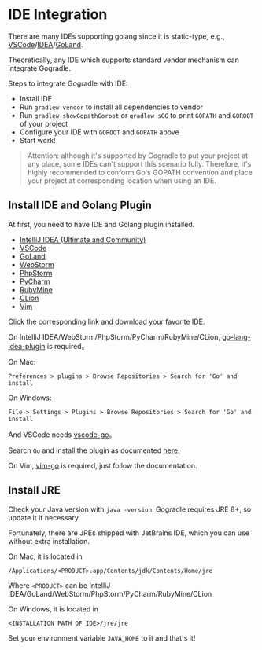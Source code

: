 # IDE Integration

There are many IDEs supporting golang since it is static-type, e.g., [VSCode](https://github.com/Microsoft/vscode-go)/[IDEA](https://github.com/go-lang-plugin-org/go-lang-idea-plugin)/[GoLand](https://www.jetbrains.com/go/).

Theoretically, any IDE which supports standard vendor mechanism can integrate Gogradle.

Steps to integrate Gogradle with IDE:

- Install IDE
- Run `gradlew vendor` to install all dependencies to vendor
- Run `gradlew showGopathGoroot` or `gradlew sGG` to print `GOPATH` and `GOROOT` of your project
- Configure your IDE with `GOROOT` and `GOPATH` above
- Start work!

> Attention: although it's supported by Gogradle to put your project at any place, some IDEs can't support this scenario fully. Therefore, it's highly recommended to conform Go's GOPATH convention and place your project at corresponding location when using an IDE.

## Install IDE and Golang Plugin

At first, you need to have IDE and Golang plugin installed. 

- [IntelliJ IDEA (Ultimate and Community)](https://www.jetbrains.com/idea/)
- [VSCode](https://code.visualstudio.com/)
- [GoLand](https://www.jetbrains.com/go/)
- [WebStorm](https://www.jetbrains.com/webstorm)
- [PhpStorm](https://www.jetbrains.com/phpstorm)
- [PyCharm](https://www.jetbrains.com/pycharm)
- [RubyMine](https://www.jetbrains.com/ruby)
- [CLion](https://www.jetbrains.com/clion)
- [Vim](http://www.vim.org/)

Click the corresponding link and download your favorite IDE.

On IntelliJ IDEA/WebStorm/PhpStorm/PyCharm/RubyMine/CLion, [go-lang-idea-plugin](https://github.com/go-lang-plugin-org/go-lang-idea-plugin) is required。

On Mac:

```
Preferences > plugins > Browse Repositories > Search for 'Go' and install
```

On Windows:
```
File > Settings > Plugins > Browse Repositories > Search for 'Go' and install
```

And VSCode needs [vscode-go](https://github.com/Microsoft/vscode-go)。

Search `Go` and install the plugin as documented [here](https://code.visualstudio.com/docs/editor/extension-gallery).

On Vim, [vim-go](https://github.com/fatih/vim-go) is required, just follow the documentation.

## Install JRE

Check your Java version with `java -version`. Gogradle requires JRE 8+, so update it if necessary.

Fortunately, there are JREs shipped with JetBrains IDE, which you can use without extra installation.

On Mac, it is located in
```
/Applications/<PRODUCT>.app/Contents/jdk/Contents/Home/jre
```

Where `<PRODUCT>` can be IntelliJ IDEA/GoLand/WebStorm/PhpStorm/PyCharm/RubyMine/CLion

On Windows, it is located in

```
<INSTALLATION PATH OF IDE>/jre/jre
```

Set your environment variable `JAVA_HOME` to it and that's it!